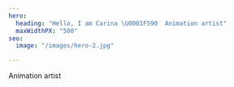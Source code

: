 ```yaml
---
hero:
  heading: "Hello, I am Carina \U0001F590  Animation artist"
  maxWidthPX: "500"
seo:
  image: "/images/hero-2.jpg"

---
```

Animation artist